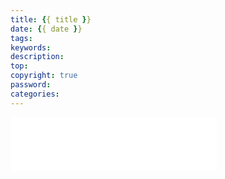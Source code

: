 ```yaml
---
title: {{ title }}
date: {{ date }}
tags:
keywords:
description:
top: 
copyright: true
password: 
categories: 
---
```




<div id="music163player">

   <iframe frameborder="no" border="0" marginwidth="0" marginheight="0" width=330 height=86 src="//music.163.com/outchain/player?type=2&id=22453837&auto=1&height=66"></iframe>

</div>

